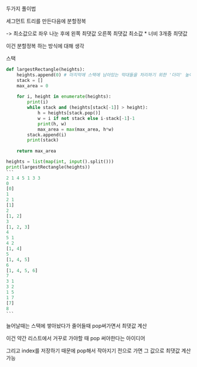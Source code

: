 두가지 풀이법

세그먼트 트리를 만든다음에 분할정복

-> 최소값으로 좌우 나눈 후에 왼쪽 최댓값 오른쪽 최댓값 최소값 * 너비 3개중 최댓값

이건 분할정복 하는 방식에 대해 생각



스택

````python
def largestRectangle(heights):
    heights.append(0) # 마지막에 스택에 남아있는 막대들을 처리하기 위한 '더미' 높이 추가
    stack = []
    max_area = 0
    
    for i, height in enumerate(heights):
        print(i)
        while stack and (heights[stack[-1]] > height):
            h = heights[stack.pop()]
            w = i if not stack else i-stack[-1]-1
            print(h, w)
            max_area = max(max_area, h*w)
        stack.append(i)
        print(stack)
    
    return max_area

heights = list(map(int, input().split()))
print(largestRectangle(heights))
```
2 1 4 5 1 3 3
0
[0]
1
2 1
[1]
2
[1, 2]
3
[1, 2, 3]
4
5 1
4 2
[1, 4]
5
[1, 4, 5]
6
[1, 4, 5, 6]
7
3 1
3 2
1 5
1 7
[7]
8
```
````



늘어날때는 스택에 쌓아놨다가 줄어들때 pop써가면서 최댓값 계산

이건 약간 리스트에서 거꾸로 가야할 때 pop 써야한다는 아이디어

그리고 index를 저장하기 때문에 pop해서 작아지기 전으로 가면 그 값으로 최댓값 계산 가능